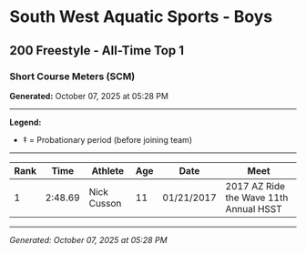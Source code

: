 # South West Aquatic Sports - Boys
## 200 Freestyle - All-Time Top 1
### Short Course Meters (SCM)

**Generated:** October 07, 2025 at 05:28 PM

---

**Legend:**
- ‡ = Probationary period (before joining team)

---

| Rank | Time | Athlete | Age | Date | Meet |
|------|------|---------|-----|------|------|
| 1 | 2:48.69 | Nick Cusson | 11 | 01/21/2017 | 2017 AZ Ride the Wave 11th Annual HSST |

---

*Generated: October 07, 2025 at 05:28 PM*
